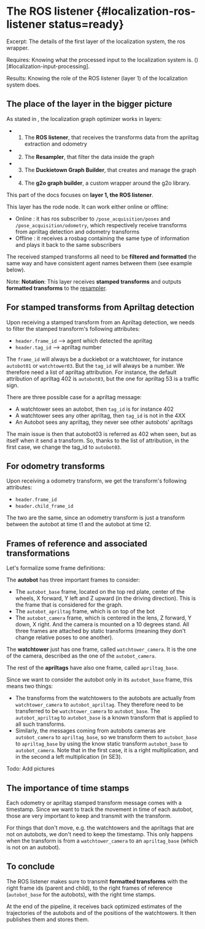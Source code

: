 
# The ROS listener {#localization-ros-listener status=ready}

Excerpt: The details of the first layer of the localization system, the ros wrapper.

<div class='requirements' markdown="1">

Requires: Knowing what the processed input to the localization system is. ()[#localization-input-processing].

Results: Knowing the role of the ROS listener (layer 1) of the localization system does.
</div>

<minitoc/> 

## The place of the layer in the bigger picture

As stated in [](#part:autolab-localization-software), the localization graph optimizer works in layers:

* 1) The **ROS listener**, that receives the transforms data from the apriltag extraction and odometry
* 2) The **Resampler**, that filter the data inside the graph
* 3) The **Duckietown Graph Builder**, that creates and manage the graph
* 4) The **g2o graph builder**, a custom wrapper around the g2o library.

This part of the docs focuses on **layer 1, the ROS listener**.

This layer has the rode node. It can work either online or offline:

- Online : it has ros subscriber to `/pose_acquisition/poses` and `/pose_acquisition/odometry`, which respectively receive transforms from apriltag detection and odometry transforms
- Offline : it receives a rosbag containing the same type of information and plays it back to the same subscribers

The received stamped transforms all need to be **filtered and formatted** the same way and have consistent agent names between them (see example below).

Note: **Notation**: This layer receives **stamped transforms** and outputs **formatted transforms** to the [resampler](#localization-resampler).

## For stamped transforms from Apriltag detection

Upon receiving a stamped transform from an Apriltag detection, we needs to filter the stamped transform's following attributes:

- `header.frame_id` --> agent which detected the apriltag
- `header.tag_id` --> apriltag number

The `frame_id` will always be a duckiebot or a watchtower, for instance `autobot01` or `watchtower03`.
But the `tag_id` will always be a number. We therefore need a list of apriltag attribution. For instance, the default attribution of apriltag 402 is `autobot03`, but the one for apriltag 53 is a traffic sign.

There are three possible case for a apriltag message:

- A watchtower sees an autobot, then `tag_id` is for instance 402
- A watchtower sees any other apriltag, then `tag_id` is not in the 4XX
- An Autobot sees any apriltag, they never see other autobots' apriltags

The main issue is then that autobot03 is referred as 402 when seen, but as itself when it send a transform. So, thanks to the list of attribution, in the first case, we change the tag_id to `autobot03`.

## For odometry transforms

Upon receiving a odometry transform, we get the transform's following attributes:

- `header.frame_id`
- `header.child_frame_id`

The two are the same, since an odometry transform is just a transform between the autobot at time t1 and the autobot at time t2.

## Frames of reference and associated transformations

Let's formalize some frame definitions:

The **autobot** has three important frames to consider:

- The `autobot_base` frame, located on the top red plate, center of the wheels, X forward, Y left and Z upward (in the driving direction). This is the frame that is considered for the graph.
- The `autobot_apriltag` frame, which is on top of the bot
- The `autobot_camera` frame, which is centered in the lens, Z forward, Y down, X right. And the camera is mounted on a 10 degrees stand.
All three frames are attached by static transforms (meaning they don't change relative poses to one another).

The **watchtower** just has one frame, called `watchtower_camera`. It is the one of the camera, described as the one of the `autobot_camera`.

The rest of the **apriltags** have also one frame, called `apriltag_base`.

Since we want to consider the autobot only in its `autobot_base` frame, this means two things:

- The transforms from the watchtowers to the autobots are actually from `watchtower_camera` to `autobot_apriltag`. They therefore need to be transferred to be `watchtower_camera` to `autobot_base`. The `autobot_apriltag` to `autobot_base` is a known transform that is applied to all such transforms. 
- Similarly, the messages coming from autobots cameras are `autobot_camera` to `apriltag_base`, so we transform them to `autobot_base` to `apriltag_base` by using the know static transform `autobot_base` to `autobot_camera`. Note that in the first case, it is a right multiplication, and in the second a left multiplication (in SE3).

Todo: Add pictures

## The importance of time stamps

Each odometry or apriltag stamped transform message comes with a timestamp. Since we want to track the movement in time of each autobot, those are very important to keep and transmit with the transform.

For things that don't move, e.g. the watchtowers and the apriltags that are not on autobots, we don't need to keep the timestamp. This only happens when the transform is from a `watchtower_camera` to an `apriltag_base` (which is not on an autobot).

## To conclude

The ROS listener makes sure to transmit **formatted transforms** with the right frame ids (parent and child), to the right frames of reference (`autobot_base` for the autobots), with the right time stamps.

At the end of the pipeline, it receives back optimized estimates of the trajectories of the autobots and of the positions of the watchtowers. It then publishes them and stores them.
